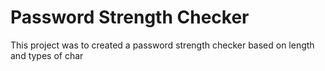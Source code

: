 # Password Strength Checker

This project was to created a password strength checker based on length and types of char
